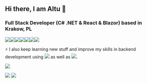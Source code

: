 ## Hi there, I am Altu 👋

### Full Stack Developer (C# .NET & React & Blazor) based in Krakow, PL

![](https://img.shields.io/badge/C%23-239120?style=for-the-badge&logo=c-sharp&logoColor=white)![](https://img.shields.io/badge/.NET-5C2D91?style=for-the-badge&logo=.net&logoColor=white)![](https://img.shields.io/badge/-ReactJs-61DAFB?logo=react&logoColor=black&style=for-the-badge)![](https://img.shields.io/badge/JavaScript-F7DF1E?style=for-the-badge&logo=javascript&logoColor=black)![](https://img.shields.io/badge/TypeScript-007ACC?style=for-the-badge&logo=typescript&logoColor=white)![](https://img.shields.io/badge/HTML-239120?style=for-the-badge&logo=html5&logoColor=white)![](https://img.shields.io/badge/CSS-239120?&style=for-the-badge&logo=css3&logoColor=white)

⚡ I also keep learning new stuff and improve my skills in backend development using ![](https://img.shields.io/badge/Node.js-43853D?style=for-the-badge&logo=node.js&logoColor=white) as well as ![](https://img.shields.io/badge/Python-14354C?style=for-the-badge&logo=python&logoColor=white).

![](https://img.shields.io/badge/Contact%20me-altughan.ozengi@gmail.com-1abc9c.svg)

![](https://github-readme-stats.vercel.app/api?username=altughan09&show_icons=true&theme=radical&line_height=40) ![](https://github-readme-stats.vercel.app/api/top-langs/?username=altughan09&hide=css,html&theme=tokyonight)
